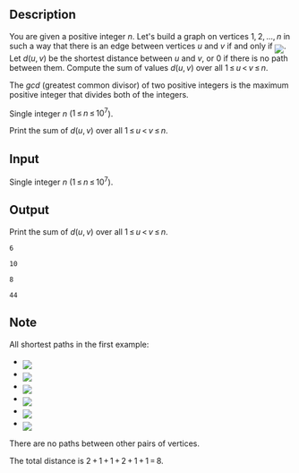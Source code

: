 ## Description

<div><p>You are given a positive integer <span class="tex-span"><i>n</i></span>. Let's build a graph on vertices <span class="tex-span">1, 2, ..., <i>n</i></span> in such a way that there is an edge between vertices <span class="tex-span"><i>u</i></span> and <span class="tex-span"><i>v</i></span> if and only if <img align="middle" class="tex-formula" src="file://mnSAIC6n.png" style="max-width: 100.0%;max-height: 100.0%;">. Let <span class="tex-span"><i>d</i>(<i>u</i>, <i>v</i>)</span> be the shortest distance between <span class="tex-span"><i>u</i></span> and <span class="tex-span"><i>v</i></span>, or <span class="tex-span">0</span> if there is no path between them. Compute the sum of values <span class="tex-span"><i>d</i>(<i>u</i>, <i>v</i>)</span> over all <span class="tex-span">1 ≤ <i>u</i> &lt; <i>v</i> ≤ <i>n</i></span>.</p><p>The <span class="tex-span"><i>gcd</i></span> (greatest common divisor) of two positive integers is the maximum positive integer that divides both of the integers.</p></div><div class="input-specification"><p>Single integer <span class="tex-span"><i>n</i></span> (<span class="tex-span">1 ≤ <i>n</i> ≤ 10<sup class="upper-index">7</sup></span>).</p></div><div class="output-specification"><p>Print the sum of <span class="tex-span"><i>d</i>(<i>u</i>, <i>v</i>)</span> over all <span class="tex-span">1 ≤ <i>u</i> &lt; <i>v</i> ≤ <i>n</i></span>.</p></div>

## Input

<p>Single integer <span class="tex-span"><i>n</i></span> (<span class="tex-span">1 ≤ <i>n</i> ≤ 10<sup class="upper-index">7</sup></span>).</p>

## Output

<p>Print the sum of <span class="tex-span"><i>d</i>(<i>u</i>, <i>v</i>)</span> over all <span class="tex-span">1 ≤ <i>u</i> &lt; <i>v</i> ≤ <i>n</i></span>.</p>





```input1
6

```




```input2
10

```




```output1
8

```




```output2
44

```



## Note

<p>All shortest paths in the first example: </p><ul> <li> <img align="middle" class="tex-formula" src="file://MOo85NTf.png" style="max-width: 100.0%;max-height: 100.0%;"> </li><li> <img align="middle" class="tex-formula" src="file://AvRdiA87.png" style="max-width: 100.0%;max-height: 100.0%;"> </li><li> <img align="middle" class="tex-formula" src="file://sz395VhY.png" style="max-width: 100.0%;max-height: 100.0%;"> </li><li> <img align="middle" class="tex-formula" src="file://UlYMYORk.png" style="max-width: 100.0%;max-height: 100.0%;"> </li><li> <img align="middle" class="tex-formula" src="file://MxL4ib7M.png" style="max-width: 100.0%;max-height: 100.0%;"> </li><li> <img align="middle" class="tex-formula" src="file://VliRWDzA.png" style="max-width: 100.0%;max-height: 100.0%;"> </li></ul><p>There are no paths between other pairs of vertices.</p><p>The total distance is <span class="tex-span">2 + 1 + 1 + 2 + 1 + 1 = 8</span>.</p>
